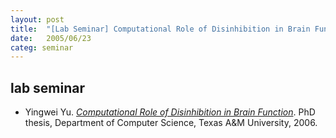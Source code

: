 ```yaml
---
layout: post
title:  "[Lab Seminar] Computational Role of Disinhibition in Brain Function"
date:   2005/06/23
categ: seminar
---
```



 
 



<h2>lab seminar</h2>
<!-- BEGIN BIBLIOGRAPHY references -->
<!--
    DO NOT MODIFY THIS BIBLIOGRAPHY BY HAND!  IT IS MAINTAINED AUTOMATICALLY!
    YOUR CHANGES WILL BE LOST THE NEXT TIME IT IS UPDATED!
--> 
<!-- Generated by: /home/yschoe/nn/tex/bib2html/bib2html -d references bib2html.aux bib2html.tmp -->
<UL>

<!-- Authors: Yingwei Yu -->
<LI><A NAME="yu:phd06">Yingwei</A> Yu.
<A HREF="http://faculty.cs.tamu.edu/choe/ftp/publications/yu.phd06.pdf"><CITE>Computational
  Role of Disinhibition in Brain Function</CITE></A>.
PhD thesis, Department of Computer Science, Texas A&amp;M University, 2006.

</LI></UL>

<!-- END BIBLIOGRAPHY references -->


 

